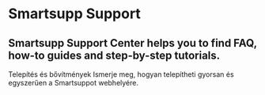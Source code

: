 # Smartsupp Support
## Smartsupp Support Center helps you to find FAQ, how-to guides and step-by-step tutorials.
Telepítés és bővítmények 
Ismerje meg, hogyan telepítheti gyorsan és egyszerűen a Smartsuppot webhelyére.

